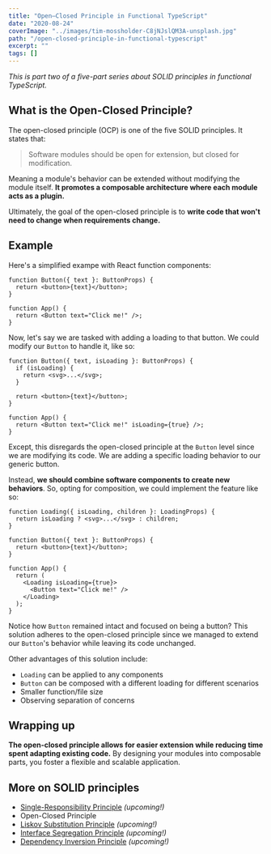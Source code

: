 ```yaml
---
title: "Open–Closed Principle in Functional TypeScript"
date: "2020-08-24"
coverImage: "../images/tim-mossholder-C8jNJslQM3A-unsplash.jpg"
path: "/open-closed-principle-in-functional-typescript"
excerpt: ""
tags: []
---
```


_This is part two of a five-part series about SOLID principles in functional TypeScript._

## What is the Open-Closed Principle?

The open-closed principle (OCP) is one of the five SOLID principles. It states that:

> Software modules should be open for extension, but closed for modification.

Meaning a module's behavior can be extended without modifying the module itself. **It promotes a composable architecture where each module acts as a plugin.**

Ultimately, the goal of the open-closed principle is to **write code that won't need to change when requirements change.**

## Example

Here's a simplified exampe with React function components:

```tsx
function Button({ text }: ButtonProps) {
  return <button>{text}</button>;
}

function App() {
  return <Button text="Click me!" />;
}
```

Now, let's say we are tasked with adding a loading to that button. We could modify our `Button` to handle it, like so:

```tsx
function Button({ text, isLoading }: ButtonProps) {
  if (isLoading) {
    return <svg>...</svg>;
  }

  return <button>{text}</button>;
}

function App() {
  return <Button text="Click me!" isLoading={true} />;
}
```

Except, this disregards the open-closed principle at the `Button` level since we are modifying its code. We are adding a specific loading behavior to our generic button.

Instead, **we should combine software components to create new behaviors**. So, opting for composition, we could implement the feature like so:

```tsx
function Loading({ isLoading, children }: LoadingProps) {
  return isLoading ? <svg>...</svg> : children;
}

function Button({ text }: ButtonProps) {
  return <button>{text}</button>;
}

function App() {
  return (
    <Loading isLoading={true}>
      <Button text="Click me!" />
    </Loading>
  );
}
```

Notice how `Button` remained intact and focused on being a button? This solution adheres to the open-closed principle since we managed to extend our `Button`'s behavior while leaving its code unchanged.

Other advantages of this solution include:

- `Loading` can be applied to any components
- `Button` can be composed with a different loading for different scenarios
- Smaller function/file size
- Observing separation of concerns

## Wrapping up

**The open-closed principle allows for easier extension while reducing time spent adapting existing code.** By designing your modules into composable parts, you foster a flexible and scalable application.

## More on SOLID principles

- [Single-Responsibility Principle](https://alexnault.dev) _(upcoming!)_
- Open-Closed Principle
- [Liskov Substitution Principle](https://alexnault.dev) _(upcoming!)_
- [Interface Segregation Principle](https://alexnault.dev) _(upcoming!)_
- [Dependency Inversion Principle](https://alexnault.dev) _(upcoming!)_
